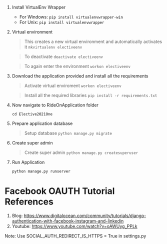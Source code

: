 1. Install VirtualEnv Wrapper
	* For Windows:
		`pip install virtualenvwrapper-win`
	* For Unix:
		`pip install virtualenvwrapper`

2. Virtual environment
	
	> This creates a new virtual environment and automatically activates it
	`mkvirtualenv electiveenv`

	> To deactivate
	`deactivate electiveenv`

	> To again enter the environment
	`workon electiveenv`

3. Download the application provided and install all the requirements

	> Activate virtual enviroment
	`workon electiveenv`

	> Install all the required libraries
	`pip install -r requirements.txt`

4. Now navigate to RideOnApplication folder

	`cd Elective2021One`

5. Prepare application database

	> Setup database
	`python manage.py migrate`

6. Create super admin
	
	> Create super admin
	`python manage.py createsuperuser`

6. Run Application

	`python manage.py runserver`


# Facebook OAUTH Tutorial References
1. Blog: https://www.digitalocean.com/community/tutorials/django-authentication-with-facebook-instagram-and-linkedin
2. Youtube: https://www.youtube.com/watch?v=oAWUyg_PPLk

Note: Use SOCIAL_AUTH_REDIRECT_IS_HTTPS = True in settings.py 